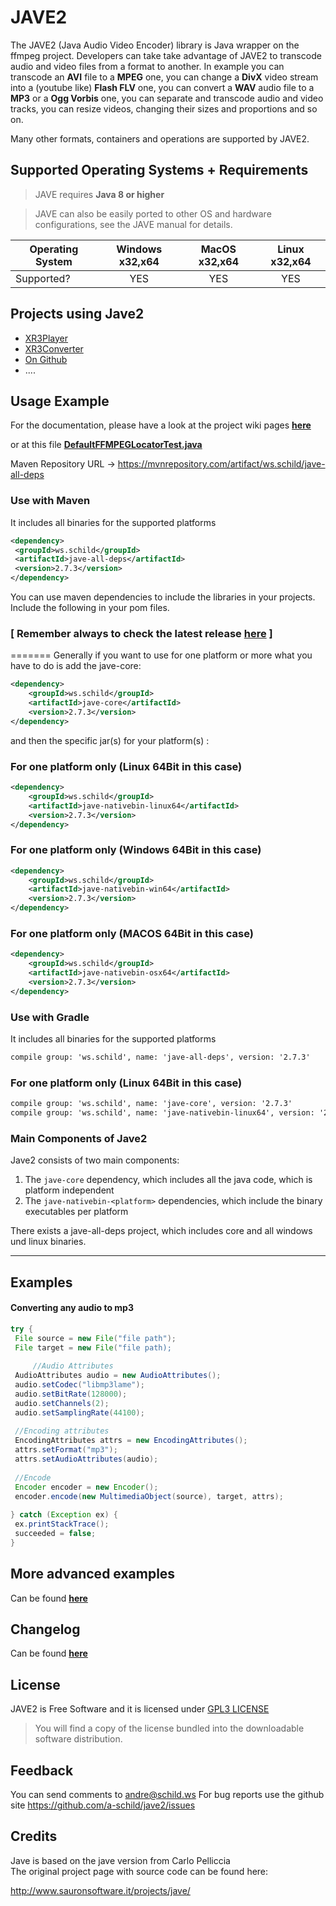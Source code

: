 # JAVE2

The JAVE2 (Java Audio Video Encoder) library is Java wrapper on the ffmpeg
project. Developers can take take advantage of JAVE2 to transcode audio 
and video files from a format to another. In example you can transcode
an **AVI** file to a **MPEG** one, you can change a **DivX** video stream into a
(youtube like) **Flash FLV** one, you can convert a **WAV** audio file to a **MP3** or a
**Ogg Vorbis** one, you can separate and transcode audio and video tracks, you can
resize videos, changing their sizes and proportions and so on.

Many other formats, containers and operations are supported by JAVE2.

## Supported Operating Systems + Requirements 

> JAVE requires **Java 8 or higher**

> JAVE can also be easily ported to other OS and hardware configurations, 
see the JAVE manual for details.

| Operating System | Windows x32,x64 | MacOS x32,x64 | Linux x32,x64 |
| ------- | :-----: | :-: | :-----: |
| Supported? | YES | YES  | YES  |

## Projects using Jave2
* [XR3Player](https://github.com/goxr3plus/XR3Player)
* [XR3Converter](https://github.com/goxr3plus/XR3Converter)
* [On Github](https://github.com/a-schild/jave2/network/dependents)
* ....



## Usage Example
For the documentation, please have a look at the project wiki pages [**here**](https://github.com/a-schild/jave2/wiki)

or at this file [**DefaultFFMPEGLocatorTest.java**](https://github.com/a-schild/jave2/blob/master/jave-example/src/main/java/ws/schild/jave/example/DefaultFFMPEGLocatorTest.java)


Maven Repository URL -> https://mvnrepository.com/artifact/ws.schild/jave-all-deps

### Use with Maven

It includes all binaries for the supported platforms

<!-- https://mvnrepository.com/artifact/ws.schild/jave-all-deps -->
``` XML
<dependency>
 <groupId>ws.schild</groupId>
 <artifactId>jave-all-deps</artifactId>
 <version>2.7.3</version>
</dependency>
```

You can use maven dependencies to include the libraries in your projects.
Include the following in your pom files.
### [ Remember always to check the latest release [here](https://github.com/a-schild/jave2/releases/latest) ]
=======
Generally if you want to use for one platform or more what you have to do is add the jave-core:

``` XML
<dependency>
    <groupId>ws.schild</groupId>
    <artifactId>jave-core</artifactId>
    <version>2.7.3</version>
</dependency>
```

and then the specific jar(s) for your platform(s) :

### For one platform only (Linux 64Bit in this case)
``` XML
<dependency>
    <groupId>ws.schild</groupId>
    <artifactId>jave-nativebin-linux64</artifactId>
    <version>2.7.3</version>
</dependency>
```

### For one platform only (Windows 64Bit in this case)
``` XML
<dependency>
    <groupId>ws.schild</groupId>
    <artifactId>jave-nativebin-win64</artifactId>
    <version>2.7.3</version>
</dependency>
```

### For one platform only (MACOS 64Bit in this case)
``` XML
<dependency>
    <groupId>ws.schild</groupId>
    <artifactId>jave-nativebin-osx64</artifactId>
    <version>2.7.3</version>
</dependency>
```

### Use with Gradle

It includes all binaries for the supported platforms

``` XML
compile group: 'ws.schild', name: 'jave-all-deps', version: '2.7.3'
```

### For one platform only (Linux 64Bit in this case)
``` XML
compile group: 'ws.schild', name: 'jave-core', version: '2.7.3'
compile group: 'ws.schild', name: 'jave-nativebin-linux64', version: '2.7.3'
```

### Main Components of Jave2
Jave2 consists of two main components:
1. The `jave-core` dependency, which includes all the java code, which is platform independent
2. The `jave-nativebin-<platform>` dependencies, which include the binary executables per platform

There exists a jave-all-deps project, which includes core and all windows und linux binaries.

---
## Examples

#### Converting any audio to mp3
``` JAVA
try {                                                         
 File source = new File("file path");		                 
 File target = new File("file path);                         
                                                              
     //Audio Attributes                                       
 AudioAttributes audio = new AudioAttributes();              
 audio.setCodec("libmp3lame");                               
 audio.setBitRate(128000);                                   
 audio.setChannels(2);                                       
 audio.setSamplingRate(44100);                               
                                                             
 //Encoding attributes                                       
 EncodingAttributes attrs = new EncodingAttributes();        
 attrs.setFormat("mp3");                                     
 attrs.setAudioAttributes(audio);                            
                                                             
 //Encode                                                    
 Encoder encoder = new Encoder();                            
 encoder.encode(new MultimediaObject(source), target, attrs);
                                                              
} catch (Exception ex) {                                      
 ex.printStackTrace();                                       
 succeeded = false;                                          
}                                                             
```
     
## More advanced examples    

Can be found [**here**](https://github.com/a-schild/jave2/blob/master/Examples.md)

## Changelog

Can be found [**here**](https://github.com/a-schild/jave2/blob/master/Changelog.md)

## License

JAVE2 is Free Software and it is licensed under [GPL3 LICENSE](https://github.com/a-schild/jave2/blob/master/LICENSE) 

> You will find a copy of the license bundled into the 
downloadable software distribution.


## Feedback

You can send comments to andre@schild.ws
For bug reports use the github site https://github.com/a-schild/jave2/issues


## Credits

Jave is based on the jave version from Carlo Pelliccia  
The original project page with source code can be found here:

http://www.sauronsoftware.it/projects/jave/
